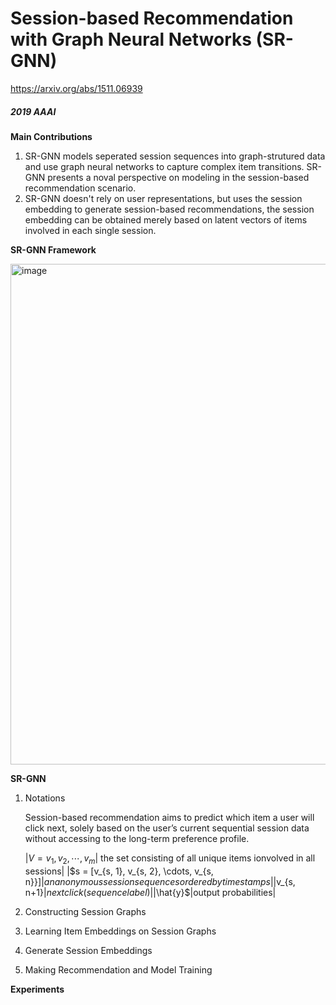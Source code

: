 # Session-based Recommendation with Graph Neural Networks (SR-GNN)

https://arxiv.org/abs/1511.06939

##### *2019 AAAI*

**Main Contributions**

1. SR-GNN models seperated session sequences into graph-strutured data and use graph neural networks  to capture complex item transitions. SR-GNN presents a noval perspective on modeling in the session-based recommendation scenario.
2. SR-GNN doesn't rely on user representations, but uses the session embedding to generate session-based recommendations, the session embedding can be obtained merely based on latent vectors of items involved in each single session.


**SR-GNN Framework**

<img width="801" alt="image" src="https://user-images.githubusercontent.com/49403324/208231350-c78cc9e3-da88-4f18-8ede-06c00c39fa19.png">


**SR-GNN**

1. Notations

	Session-based recommendation aims to predict which item a user will click next, solely based on the user’s current sequential session data without accessing to the 	long-term preference profile.
	
	|$V = {v_{1}, v_{2}, \cdots, v_{m}}$| the set consisting of all unique items ionvolved in all sessions|
	|$s = \[v_{s, 1}, v_{s, 2}, \cdots, v_{s, n}}\]$|an anonymous session sequence s ordered by timestamps|
	|$v_{s, n+1}$|next click (sequence label)|
	|$\hat{y}$|output probabilities|
  
2. Constructing Session Graphs


3. Learning Item Embeddings on Session Graphs


4. Generate Session Embeddings


5. Making Recommendation and Model Training



**Experiments**
